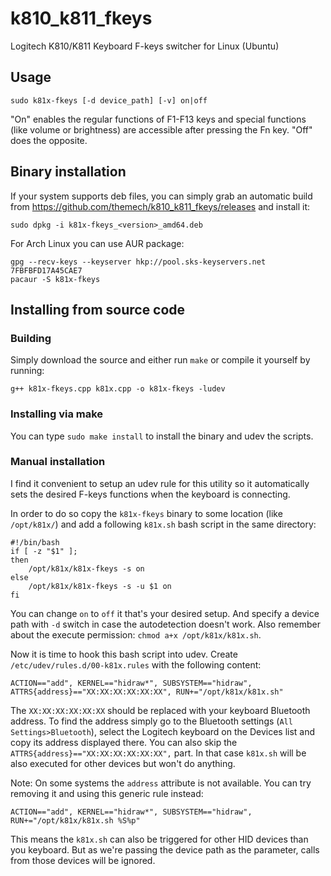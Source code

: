 # k810_k811_fkeys
Logitech K810/K811 Keyboard F-keys switcher for Linux (Ubuntu)

## Usage
`sudo k81x-fkeys [-d device_path] [-v] on|off`

"On" enables the regular functions of F1-F13 keys and special functions (like volume or brightness) are accessible after pressing the Fn key. "Off" does the opposite.

## Binary installation
If your system supports deb files, you can simply grab an automatic build from https://github.com/themech/k810_k811_fkeys/releases and install it:

`sudo dpkg -i k81x-fkeys_<version>_amd64.deb`

For Arch Linux you can use AUR package:
```
gpg --recv-keys --keyserver hkp://pool.sks-keyservers.net 7FBFBFD17A45CAE7
pacaur -S k81x-fkeys
```

## Installing from source code

### Building
Simply download the source and either run `make` or compile it yourself by running:

```g++ k81x-fkeys.cpp k81x.cpp -o k81x-fkeys -ludev```

### Installing via make
You can type `sudo make install` to install the binary and udev the scripts. 

### Manual installation
I find it convenient to setup an udev rule for this utility so it automatically sets the desired F-keys functions when the keyboard is connecting.

In order to do so copy the `k81x-fkeys` binary to some location (like `/opt/k81x/`) and add a following `k81x.sh` bash script in the same directory:

```
#!/bin/bash
if [ -z "$1" ];
then
    /opt/k81x/k81x-fkeys -s on
else
    /opt/k81x/k81x-fkeys -s -u $1 on
fi
```

You can change `on` to `off` it that's your desired setup. And specify a device path with `-d` switch in case the autodetection doesn't work. Also remember about the execute permission: `chmod a+x /opt/k81x/k81x.sh`.

Now it is time to hook this bash script into udev. Create `/etc/udev/rules.d/00-k81x.rules` with the following content:

```
ACTION=="add", KERNEL=="hidraw*", SUBSYSTEM=="hidraw", ATTRS{address}=="XX:XX:XX:XX:XX:XX", RUN+="/opt/k81x/k81x.sh"
```
The `XX:XX:XX:XX:XX:XX` should be replaced with your keyboard Bluetooth address. To find the address simply go to the Bluetooth settings (`All Settings>Bluetooth`), select the Logitech keyboard on the Devices list and copy its address displayed there. 
You can also skip the `ATTRS{address}=="XX:XX:XX:XX:XX:XX",` part. In that case `k81x.sh` will be also executed for other devices but won't do anything.

Note: On some systems the `address` attribute is not available. You can try removing it and using this generic rule instead:
```
ACTION=="add", KERNEL=="hidraw*", SUBSYSTEM=="hidraw", RUN+="/opt/k81x/k81x.sh %S%p"
```
This means the `k81x.sh` can also be triggered for other HID devices than you keyboard. But as we're passing
the device path as the parameter, calls from those devices will be ignored.
